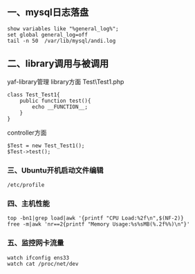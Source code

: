 ## 一、mysql日志落盘
```
show variables like "%general_log%";
set global general_log=off
tail -n 50  /var/lib/mysql/andi.log
```


## 二、library调用与被调用
yaf-library管理
library方面
Test\Test1.php
```
class Test_Test1{
	public function test(){
		echo __FUNCTION__;
	}
}
```
controller方面
```
$Test = new Test_Test1();
$Test->test();
```
### 三、Ubuntu开机启动文件编辑
```
/etc/profile
```

### 四、主机性能
```
top -bn1|grep load|awk '{printf "CPU Load:%2f\n",$(NF-2)}
free -m|awk 'nr==2{printf "Memory Usage:%s%sMB(%.2f%%)\n"}'
```
### 五、监控网卡流量
```
watch ifconfig ens33
watch cat /proc/net/dev
```
